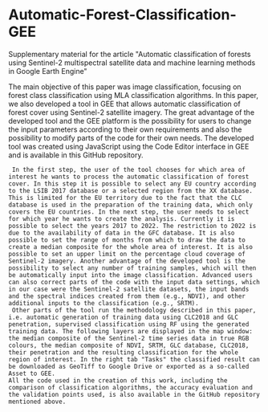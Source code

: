 # Automatic-Forest-Classification-GEE
Supplementary material for the article "Automatic classification of forests using Sentinel-2 multispectral satellite data and machine learning methods in Google Earth Engine"

The main objective of this paper was image classification, focusing on forest class classification using MLA classification algorithms. In this paper, we also developed a tool in GEE that allows automatic classification of forest cover using Sentinel-2 satellite imagery. The great advantage of the developed tool and the GEE platform is the possibility for users to change the input parameters according to their own requirements and also the possibility to modify parts of the code for their own needs. The developed tool was created using JavaScript using the Code Editor interface in GEE and is available in this GitHub repository.


     In the first step, the user of the tool chooses for which area of interest he wants to process the automatic classification of forest cover. In this step it is possible to select any EU country according to the LSIB 2017 database or a selected region from the XX database. This is limited for the EU territory due to the fact that the CLC database is used in the preparation of the training data, which only covers the EU countries. In the next step, the user needs to select for which year he wants to create the analysis. Currently it is possible to select the years 2017 to 2022. The restriction to 2022 is due to the availability of data in the GFC database. It is also possible to set the range of months from which to draw the data to create a median composite for the whole area of interest. It is also possible to set an upper limit on the percentage cloud coverage of Sentinel-2 imagery. Another advantage of the developed tool is the possibility to select any number of training samples, which will then be automatically input into the image classification. Advanced users can also correct parts of the code with the input data settings, which in our case were the Sentinel-2 satellite datasets, the input bands and the spectral indices created from them (e.g., NDVI), and other additional inputs to the classification (e.g., SRTM).
     Other parts of the tool run the methodology described in this paper, i.e. automatic generation of training data using CLC2018 and GLC penetration, supervised classification using RF using the generated training data. The following layers are displayed in the map window: the median composite of the Sentinel-2 time series data in true RGB colours, the median composite of NDVI, SRTM, GLC database, CLC2018, their penetration and the resulting classification for the whole region of interest. In the right tab "Tasks" the classified result can be downloaded as GeoTiff to Google Drive or exported as a so-called Asset to GEE.
	All the code used in the creation of this work, including the comparison of classification algorithms, the accuracy evaluation and the validation points used, is also available in the GitHub repository mentioned above.
